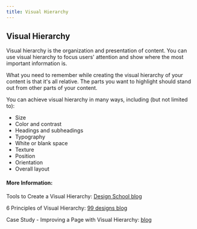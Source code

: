 ```yaml
---
title: Visual Hierarchy
---
```

## Visual Hierarchy

Visual hierarchy is the organization and presentation of content. You can use visual hierarchy to focus users' attention and show where the most important information is.

What you need to remember while creating the visual hierarchy of your content is that it's all relative. The parts you want to highlight should stand out from other parts of your content.

You can achieve visual hierarchy in many ways, including (but not limited to):

* Size
* Color and contrast
* Headings and subheadings
* Typography
* White or blank space
* Texture
* Position
* Orientation
* Overall layout

#### More Information:

Tools to Create a Visual Hierarchy: <a href='https://designschool.canva.com/blog/visual-hierarchy/' target='_blank' rel='nofollow'>Design School blog</a>

6 Principles of Visual Hierarchy: <a href='https://99designs.com/blog/tips/6-principles-of-visual-hierarchy/' target='_blank' rel='nofollow'>99 designs blog</a>

Case Study - Improving a Page with Visual Hierarchy: <a href='http://blog.formedfunction.com/post/3029763425/on-visual-hierarchy' target='_blank' rel='nofollow'>blog</a>
